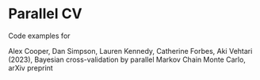 # Parallel CV

Code examples for

Alex Cooper, Dan Simpson, Lauren Kennedy, Catherine Forbes, Aki Vehtari (2023), Bayesian cross-validation by parallel Markov Chain Monte Carlo, arXiv preprint

